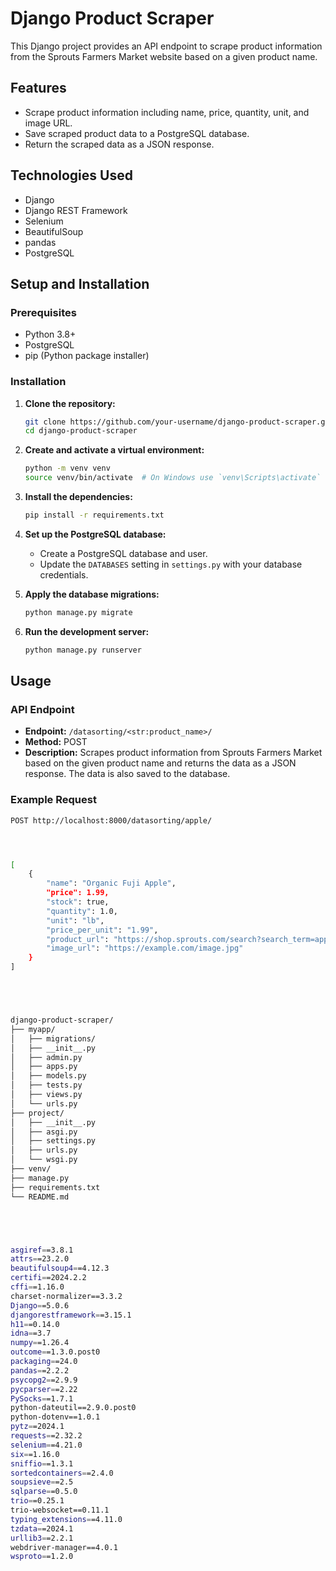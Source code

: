 # Django Product Scraper

This Django project provides an API endpoint to scrape product information from the Sprouts Farmers Market website based on a given product name.

## Features

- Scrape product information including name, price, quantity, unit, and image URL.
- Save scraped product data to a PostgreSQL database.
- Return the scraped data as a JSON response.

## Technologies Used

- Django
- Django REST Framework
- Selenium
- BeautifulSoup
- pandas
- PostgreSQL

## Setup and Installation

### Prerequisites

- Python 3.8+
- PostgreSQL
- pip (Python package installer)

### Installation

1. **Clone the repository:**

    ```bash
    git clone https://github.com/your-username/django-product-scraper.git
    cd django-product-scraper
    ```

2. **Create and activate a virtual environment:**

    ```bash
    python -m venv venv
    source venv/bin/activate  # On Windows use `venv\Scripts\activate`
    ```

3. **Install the dependencies:**

    ```bash
    pip install -r requirements.txt
    ```

4. **Set up the PostgreSQL database:**

    - Create a PostgreSQL database and user.
    - Update the `DATABASES` setting in `settings.py` with your database credentials.

5. **Apply the database migrations:**

    ```bash
    python manage.py migrate
    ```

6. **Run the development server:**

    ```bash
    python manage.py runserver
    ```

## Usage

### API Endpoint

- **Endpoint:** `/datasorting/<str:product_name>/`
- **Method:** POST
- **Description:** Scrapes product information from Sprouts Farmers Market based on the given product name and returns the data as a JSON response. The data is also saved to the database.

### Example Request

```bash
POST http://localhost:8000/datasorting/apple/




[
    {
        "name": "Organic Fuji Apple",
        "price": 1.99,
        "stock": true,
        "quantity": 1.0,
        "unit": "lb",
        "price_per_unit": "1.99",
        "product_url": "https://shop.sprouts.com/search?search_term=apple&page=1",
        "image_url": "https://example.com/image.jpg"
    }
]





django-product-scraper/
├── myapp/
│   ├── migrations/
│   ├── __init__.py
│   ├── admin.py
│   ├── apps.py
│   ├── models.py
│   ├── tests.py
│   ├── views.py
│   └── urls.py
├── project/
│   ├── __init__.py
│   ├── asgi.py
│   ├── settings.py
│   ├── urls.py
│   └── wsgi.py
├── venv/
├── manage.py
├── requirements.txt
└── README.md





asgiref==3.8.1
attrs==23.2.0
beautifulsoup4==4.12.3
certifi==2024.2.2
cffi==1.16.0
charset-normalizer==3.3.2
Django==5.0.6
djangorestframework==3.15.1
h11==0.14.0
idna==3.7
numpy==1.26.4
outcome==1.3.0.post0
packaging==24.0
pandas==2.2.2
psycopg2==2.9.9
pycparser==2.22
PySocks==1.7.1
python-dateutil==2.9.0.post0
python-dotenv==1.0.1
pytz==2024.1
requests==2.32.2
selenium==4.21.0
six==1.16.0
sniffio==1.3.1
sortedcontainers==2.4.0
soupsieve==2.5
sqlparse==0.5.0
trio==0.25.1
trio-websocket==0.11.1
typing_extensions==4.11.0
tzdata==2024.1
urllib3==2.2.1
webdriver-manager==4.0.1
wsproto==1.2.0
